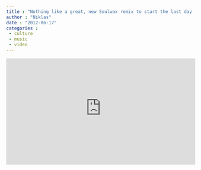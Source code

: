 ```yaml
---
title : "Nothing like a great, new Soulwax remix to start the last day of the weekend"
author : "Niklas"
date : "2012-06-17"
categories : 
 - culture
 - music
 - video
---
```


<iframe width="510" height="287" src="https://www.youtube-nocookie.com/embed/nyC2ZzexEVk?rel=0" frameborder="0" allowfullscreen></iframe>
